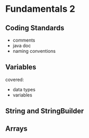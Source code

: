 # Fundamentals 2

## Coding Standards
- comments
- java doc
- naming conventions

## Variables
covered:
- data types
- variables
## String and StringBuilder
## Arrays